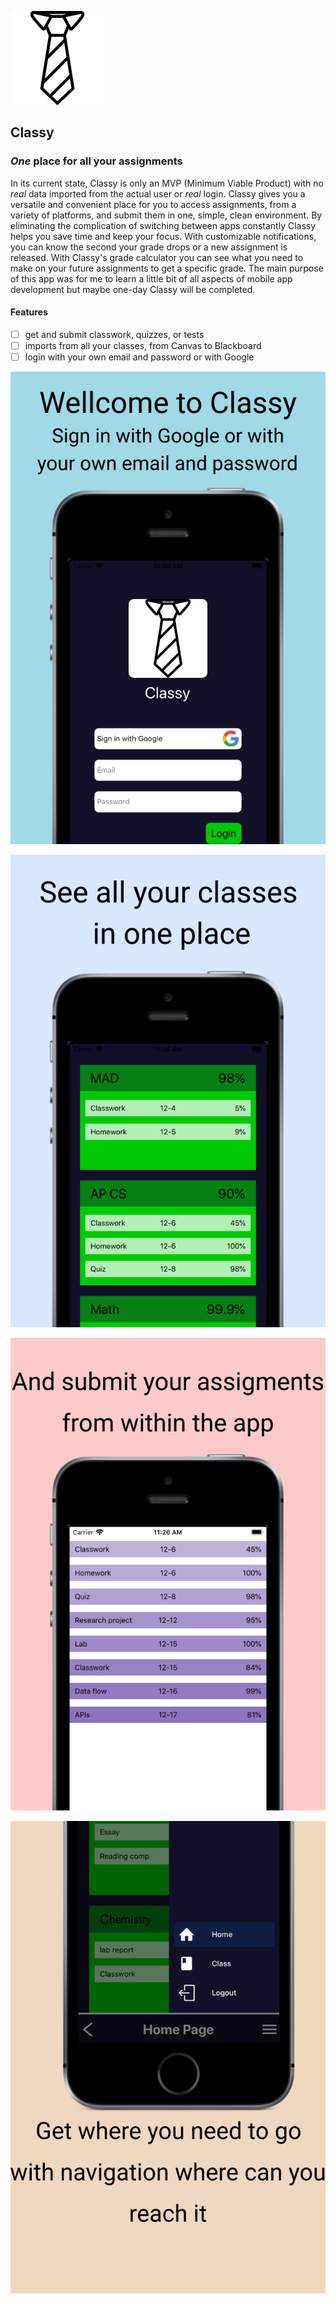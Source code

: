 ![Classy Logo](./docs/assets/tie.png)

## **Classy**

### _One_ place for all your assignments

In its current state, Classy is only an MVP (Minimum Viable Product) with no _real_ data imported from the actual user or _real_ login. Classy gives you a versatile and convenient place for you to access assignments, from a variety of platforms, and submit them in one, simple, clean environment. By eliminating the complication of switching between apps constantly Classy helps you save time and keep your focus. With customizable notifications, you can know the second your grade drops or a new assignment is released. With Classy's grade calculator you can see what you need to make on your future assignments to get a specific grade. The main purpose of this app was for me to learn a little bit of all aspects of mobile app development but maybe one-day Classy will be completed.

#### Features
- [ ] get and submit classwork, quizzes, or tests
- [ ] imports from all your classes, from Canvas to Blackboard
- [ ] login with your own email and password or with Google

![MarketingSlide1](./docs/assets/1.jpg)

![MarketingSlide2](./docs/assets/2.jpg)

![MarketingSlide3](./docs/assets/3.jpg)

![MarketingSlide4](./docs/assets/4.jpg)
